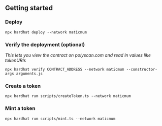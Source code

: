 ## Getting started

### Deploy
```
npx hardhat deploy --network maticmum
```

### Verify the deployment (optional)
*This lets you view the contract on polyscan.com and read in values like tokenURIs*
```
npx hardhat verify CONTRACT_ADDRESS --network maticmum --constructor-args arguments.js
```

### Create a token
```
npx hardhat run scripts/createToken.ts --network maticmum
```

### Mint a token
```
npx hardhat run scripts/mint.ts --network maticmum
```
